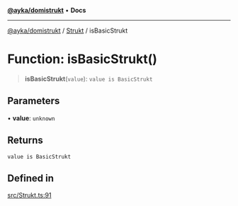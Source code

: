 [**@ayka/domistrukt**](../../../README.md) • **Docs**

***

[@ayka/domistrukt](../../../globals.md) / [Strukt](../README.md) / isBasicStrukt

# Function: isBasicStrukt()

> **isBasicStrukt**(`value`): `value is BasicStrukt`

## Parameters

• **value**: `unknown`

## Returns

`value is BasicStrukt`

## Defined in

[src/Strukt.ts:91](https://github.com/AndreyMork/domistrukt/blob/a3a0cb5c43a16ed6506fbb5003dcad527e48abe7/src/Strukt.ts#L91)
